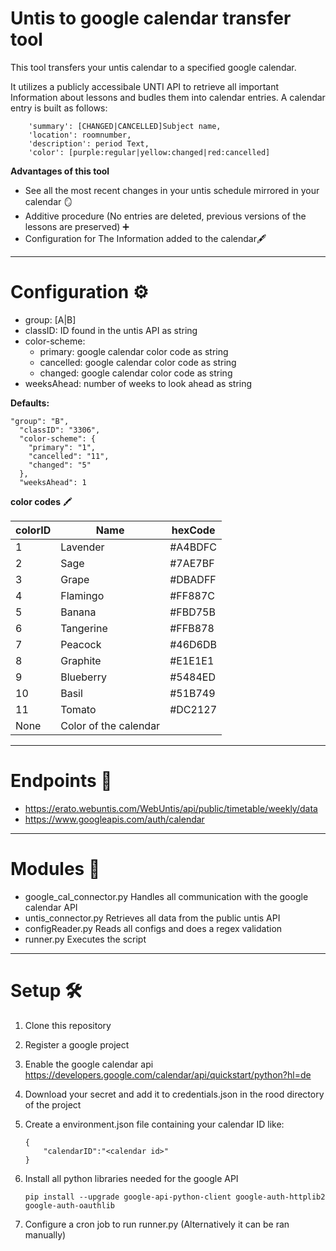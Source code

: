 # Untis to google calendar transfer tool

This tool transfers your untis calendar to a specified google calendar.

It utilizes a publicly accessibale UNTI API to retrieve all important Information about lessons and budles them into calendar entries.
A calendar entry is built as follows:

```
    'summary': [CHANGED|CANCELLED]Subject name,
    'location': roomnumber,
    'description': period Text,
    'color': [purple:regular|yellow:changed|red:cancelled]
```

**Advantages of this tool**
- See all the most recent changes in your untis schedule mirrored in your calendar 🪞
- Additive procedure (No entries are deleted, previous versions of the lessons are preserved) ➕
- Configuration for The Information added to the calendar🖋️


---

# Configuration ⚙️

- group: [A|B]
- classID: ID found in the untis API as string
- color-scheme:
  - primary: google calendar color code as string
  - cancelled: google calendar color code as string
  - changed: google calendar color code as string
- weeksAhead: number of weeks to look ahead as string

**Defaults:**

```
"group": "B",
  "classID": "3306",
  "color-scheme": {
    "primary": "1",
    "cancelled": "11",
    "changed": "5"
  },
  "weeksAhead": 1
```

**color codes** 🖍️

| colorID | Name                  | hexCode |
| ------- | --------------------- | ------- |
| 1       | Lavender              | #A4BDFC |
| 2       | Sage                  | #7AE7BF |
| 3       | Grape                 | #DBADFF |
| 4       | Flamingo              | #FF887C |
| 5       | Banana                | #FBD75B |
| 6       | Tangerine             | #FFB878 |
| 7       | Peacock               | #46D6DB |
| 8       | Graphite              | #E1E1E1 |
| 9       | Blueberry             | #5484ED |
| 10      | Basil                 | #51B749 |
| 11      | Tomato                | #DC2127 |
| None    | Color of the calendar |         |

---

# Endpoints 🔌

- https://erato.webuntis.com/WebUntis/api/public/timetable/weekly/data
- https://www.googleapis.com/auth/calendar

---

# Modules 🧩

- google_cal_connector.py
  Handles all communication with the google calendar API
- untis_connector.py
  Retrieves all data from the public untis API
- configReader.py
  Reads all configs and does a regex validation
- runner.py
  Executes the script

---

# Setup 🛠️

1. Clone this repository
2. Register a google project
3. Enable the google calendar api
   https://developers.google.com/calendar/api/quickstart/python?hl=de
4. Download your secret and add it to credentials.json in the rood directory of the project
5. Create a environment.json file containing your calendar ID like:

   ```
   {
       "calendarID":"<calendar id>"
   }

   ```

6. Install all python libraries needed for the google API
   ```
   pip install --upgrade google-api-python-client google-auth-httplib2 google-auth-oauthlib
   ```
7. Configure a cron job to run runner.py (Alternatively it can be ran manually)
